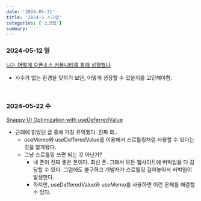 ```yaml
---
date: '2024-05-31'
title: '2024-5 스크랩'
categories: ['스크랩']
summary: '-'
---
```


### 2024-05-12 일

[나는 어떻게 오픈소스 커뮤니티를 통해 성장했나](https://blog.cometkim.kr/posts/mattermost-contribution/how-i-grow-up-with-mattermost-community/)

- 사수가 없는 환경을 탓하기 보단, 어떻게 성장할 수 있을지를 고민해야함.

<br/>

### 2024-05-22 수

[Snappy UI Optimization with useDeferredValue](https://www.joshwcomeau.com/react/use-deferred-value/)

- 근래에 읽었던 글 중에 가장 유익했다. 진짜 와..
  - useMemo와 useDefferedValue를 이용해서 스로틀링처럼 사용할 수 있다는 것을 알게됐다.
  - 그냥 스로틀링 쓰면 되는 것 아닌가?
    - 내 폰이 진짜 좋은 폰이다. 최신 폰. 그래서 모든 웹사이트에 버벅임을 다 감당할 수 있다. 그럼에도 불구하고 개발자가 스로틀링 걸어놓아서 버벅임이 발생한다.
    - 하지만, useDefferedValue와 useMemo를 사용하면 이런 문제를 해결할 수 있다.
